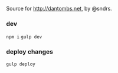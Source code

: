 Source for http://dantombs.net, by @sndrs.

### dev
`npm i`
`gulp dev`

### deploy changes
`gulp deploy`